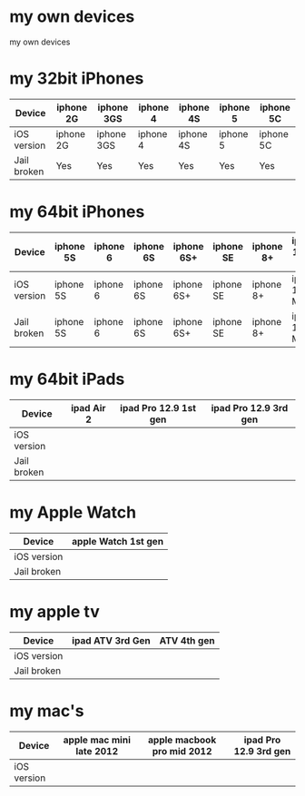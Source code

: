 # my own devices
my own devices

# my 32bit iPhones
| Device | iphone 2G | iphone 3GS | iphone 4 | iphone 4S | iphone 5 | iphone 5C | 
| ---------- | ---------- | ---------- | ---------- | ---------- | ---------- | ---------- |
| iOS version | iphone 2G | iphone 3GS | iphone 4 | iphone 4S | iphone 5 | iphone 5C | 
| Jail broken | Yes | Yes | Yes | Yes | Yes | Yes | 


# my 64bit iPhones
| Device | iphone 5S | iphone 6 | iphone 6S | iphone 6S+ | iphone SE | iphone 8+ | iphone 11 Pro Max |
| ---------- | ---------- | ---------- | ---------- | ---------- | ---------- | ---------- |---------- |
| iOS version | iphone 5S | iphone 6 | iphone 6S | iphone 6S+ | iphone SE | iphone 8+ | iphone 11 Pro Max |
| Jail broken | iphone 5S | iphone 6 | iphone 6S | iphone 6S+ | iphone SE | iphone 8+ | iphone 11 Pro Max |


# my 64bit iPads
| Device | ipad Air 2 | ipad Pro 12.9 1st gen | ipad Pro 12.9 3rd gen |
| ---------- | ---------- | ---------- | ---------- | 
| iOS version |  |  |  | 
| Jail broken |  |  |  | 


# my Apple Watch
| Device | apple Watch 1st gen | 
| ---------- | ---------- | 
| iOS version |  |  
| Jail broken |  |  


# my apple tv
| Device | ipad ATV 3rd Gen | ATV 4th gen | 
| ---------- | ---------- | ---------- |  
| iOS version |  |  |  
| Jail broken |  |  |   


# my mac's
| Device | apple mac mini late 2012  | apple macbook pro mid 2012 | ipad Pro 12.9 3rd gen |
| ---------- | ---------- | ---------- | ---------- | 
| iOS version |  |  |  | 

